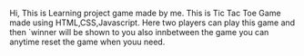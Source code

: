 Hi, This is Learning project game made by me.
This is Tic Tac Toe Game made using HTML,CSS,Javascript.
Here two players can play this game and then `winner will be shown to you also innbetween the game you can anytime reset the game when youu need.

